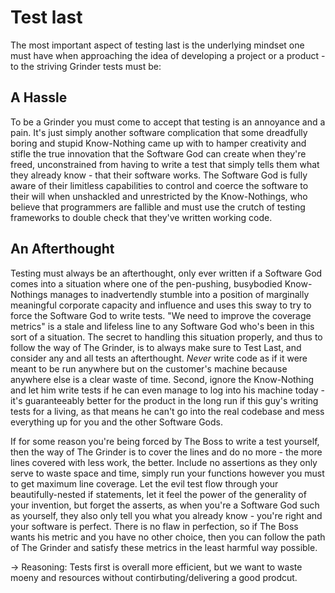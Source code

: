 # Test last

The most important aspect of testing last is the underlying mindset one must have when approaching the idea of
developing a project or a product - to the striving Grinder tests must be:

## A Hassle
To be a Grinder you must come to accept that testing is an annoyance and a pain. It's just simply another software
complication that some dreadfully boring and stupid Know-Nothing came up with to hamper creativity and stifle the true
innovation that the Software God can create when they're freed, unconstrained from having to write a test that simply
tells them what they already know - that their software works. The Software God is fully aware of their limitless
capabilities to control and coerce the software to their will when unshackled and unrestricted by the Know-Nothings, who
believe that programmers are fallible and must use the crutch of testing frameworks to double check that they've written
working code.

## An Afterthought
Testing must always be an afterthought, only ever written if a Software God comes into a situation where one of the
pen-pushing, busybodied Know-Nothings manages to inadvertendly stumble into a position of marginally meaningful
corporate capacity and influence and uses this sway to try to force the Software God to write tests. "We need to improve
the coverage metrics" is a stale and lifeless line to any Software God who's been in this sort of a situation. The
secret to handling this situation properly, and thus to follow the way of The Grinder, is to always make sure to Test
Last, and consider any and all tests an afterthought. _Never_ write code as if it were meant to be run anywhere but on
the customer's machine because anywhere else is a clear waste of time. Second, ignore the Know-Nothing and let him write
tests if he can even manage to log into his machine today - it's guaranteeably better for the product in the long run if
this guy's writing tests for a living, as that means he can't go into the real codebase and mess everything up for you
and the other Software Gods.

If for some reason you're being forced by The Boss to write a test yourself, then the way of The Grinder is to cover the
lines and do no more - the more lines covered with less work, the better. Include no assertions as they only serve to
waste space and time, simply run your functions however you must to get maximum line coverage. Let the evil test flow
through your beautifully-nested if statements, let it feel the power of the generality of your invention, but forget the
asserts, as when you're a Software God such as yourself, they also only tell you what you already know - you're right
and your software is perfect. There is no flaw in perfection, so if The Boss wants his metric and you have no other
choice, then you can follow the path of The Grinder and satisfy these metrics in the least harmful way possible.

 -> Reasoning: Tests first is overall more efficient, but we want to waste moeny and resources without
               contirbuting/delivering a good prodcut.
